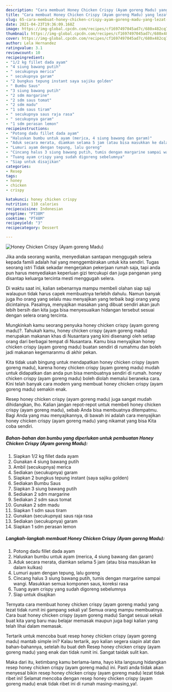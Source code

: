 ```yaml
---
description: "Cara membuat Honey Chicken Crispy (Ayam goreng Madu) yang lezat dan Mudah Dibuat"
title: "Cara membuat Honey Chicken Crispy (Ayam goreng Madu) yang lezat dan Mudah Dibuat"
slug: 65-cara-membuat-honey-chicken-crispy-ayam-goreng-madu-yang-lezat-dan-mudah-dibuat
date: 2021-04-23T19:36:09.168Z
image: https://img-global.cpcdn.com/recipes/cf1697497045ad7c/680x482cq70/honey-chicken-crispy-ayam-goreng-madu-foto-resep-utama.jpg
thumbnail: https://img-global.cpcdn.com/recipes/cf1697497045ad7c/680x482cq70/honey-chicken-crispy-ayam-goreng-madu-foto-resep-utama.jpg
cover: https://img-global.cpcdn.com/recipes/cf1697497045ad7c/680x482cq70/honey-chicken-crispy-ayam-goreng-madu-foto-resep-utama.jpg
author: Lela Hernandez
ratingvalue: 3.1
reviewcount: 10
recipeingredient:
- "1/2 kg fillet dada ayam"
- "4 siung bawang putih"
- " secukupnya merica"
- " secukupnya garam"
- "2 bungkus tepung instant saya sajiku golden"
- " Bumbu Saus"
- "3 siung bawang putih"
- "2 sdm margarine"
- "2 sdm saus tomat"
- "2 sdm madu"
- "1 sdm saus tiram"
- " secukupnya saus raja rasa"
- " secukupnya garam"
- "1 sdm perasan lemon"
recipeinstructions:
- "Potong dadu fillet dada ayam"
- "Haluskan bumbu untuk ayam (merica, 4 siung bawang dan garam)"
- "Aduk secara merata, diamkan selama 5 jam (atau bisa masukkan ke dalam kulkas)"
- "Lumuri ayam dengan tepung, lalu goreng"
- "Cincang halus 3 siung bawang putih, tumis dengan margarine sampai wangi. Masukkan semua komponen saus, koreksi rasa"
- "Tuang ayam crispy yang sudah digoreng sebelumnya"
- "Siap untuk disajikan"
categories:
- Resep
tags:
- honey
- chicken
- crispy

katakunci: honey chicken crispy 
nutrition: 110 calories
recipecuisine: Indonesian
preptime: "PT38M"
cooktime: "PT48M"
recipeyield: "3"
recipecategory: Dessert

---
```



![Honey Chicken Crispy (Ayam goreng Madu)](https://img-global.cpcdn.com/recipes/cf1697497045ad7c/680x482cq70/honey-chicken-crispy-ayam-goreng-madu-foto-resep-utama.jpg)

Jika anda seorang wanita, menyediakan santapan menggugah selera kepada famili adalah hal yang menggembirakan untuk kita sendiri. Tugas seorang istri Tidak sekadar mengerjakan pekerjaan rumah saja, tapi anda pun harus menyediakan keperluan gizi tercukupi dan juga panganan yang disantap keluarga tercinta mesti menggugah selera.

Di waktu  saat ini, kalian sebenarnya mampu membeli olahan siap saji walaupun tidak harus capek membuatnya terlebih dahulu. Namun banyak juga lho orang yang selalu mau menyajikan yang terbaik bagi orang yang dicintainya. Pasalnya, menyajikan masakan yang dibuat sendiri akan jauh lebih bersih dan kita juga bisa menyesuaikan hidangan tersebut sesuai dengan selera orang tercinta. 



Mungkinkah kamu seorang penyuka honey chicken crispy (ayam goreng madu)?. Tahukah kamu, honey chicken crispy (ayam goreng madu) merupakan makanan khas di Nusantara yang kini disenangi oleh setiap orang dari berbagai tempat di Nusantara. Kamu bisa menyajikan honey chicken crispy (ayam goreng madu) buatan sendiri di rumahmu dan boleh jadi makanan kegemaranmu di akhir pekan.

Kita tidak usah bingung untuk mendapatkan honey chicken crispy (ayam goreng madu), karena honey chicken crispy (ayam goreng madu) mudah untuk didapatkan dan anda pun bisa membuatnya sendiri di rumah. honey chicken crispy (ayam goreng madu) boleh diolah memalui beraneka cara. Kini telah banyak cara modern yang membuat honey chicken crispy (ayam goreng madu) semakin enak.

Resep honey chicken crispy (ayam goreng madu) juga sangat mudah dihidangkan, lho. Kalian jangan repot-repot untuk membeli honey chicken crispy (ayam goreng madu), sebab Anda bisa membuatnya ditempatmu. Bagi Anda yang mau menyajikannya, di bawah ini adalah cara menyajikan honey chicken crispy (ayam goreng madu) yang nikamat yang bisa Kita coba sendiri.

<!--inarticleads1-->

##### Bahan-bahan dan bumbu yang diperlukan untuk pembuatan Honey Chicken Crispy (Ayam goreng Madu):

1. Siapkan 1/2 kg fillet dada ayam
1. Gunakan 4 siung bawang putih
1. Ambil  (secukupnya) merica
1. Sediakan  (secukupnya) garam
1. Siapkan 2 bungkus tepung instant (saya sajiku golden)
1. Sediakan  Bumbu Saus
1. Siapkan 3 siung bawang putih
1. Sediakan 2 sdm margarine
1. Sediakan 2 sdm saus tomat
1. Gunakan 2 sdm madu
1. Siapkan 1 sdm saus tiram
1. Gunakan  (secukupnya) saus raja rasa
1. Sediakan  (secukupnya) garam
1. Siapkan 1 sdm perasan lemon




<!--inarticleads2-->

##### Langkah-langkah membuat Honey Chicken Crispy (Ayam goreng Madu):

1. Potong dadu fillet dada ayam
1. Haluskan bumbu untuk ayam (merica, 4 siung bawang dan garam)
1. Aduk secara merata, diamkan selama 5 jam (atau bisa masukkan ke dalam kulkas)
1. Lumuri ayam dengan tepung, lalu goreng
1. Cincang halus 3 siung bawang putih, tumis dengan margarine sampai wangi. Masukkan semua komponen saus, koreksi rasa
1. Tuang ayam crispy yang sudah digoreng sebelumnya
1. Siap untuk disajikan




Ternyata cara membuat honey chicken crispy (ayam goreng madu) yang lezat tidak rumit ini gampang sekali ya! Semua orang mampu membuatnya. Cara buat honey chicken crispy (ayam goreng madu) Sangat sesuai sekali buat kita yang baru mau belajar memasak maupun juga bagi kalian yang telah lihai dalam memasak.

Tertarik untuk mencoba buat resep honey chicken crispy (ayam goreng madu) mantab simple ini? Kalau tertarik, ayo kalian segera siapin alat dan bahan-bahannya, setelah itu buat deh Resep honey chicken crispy (ayam goreng madu) yang enak dan tidak rumit ini. Sangat taidak sulit kan. 

Maka dari itu, ketimbang kamu berlama-lama, hayo kita langsung hidangkan resep honey chicken crispy (ayam goreng madu) ini. Pasti anda tiidak akan menyesal bikin resep honey chicken crispy (ayam goreng madu) lezat tidak ribet ini! Selamat mencoba dengan resep honey chicken crispy (ayam goreng madu) enak tidak ribet ini di rumah masing-masing,ya!.


